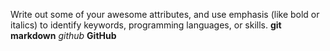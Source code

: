 Write out some of your awesome attributes, and use emphasis (like bold or italics) to identify keywords, programming languages, or skills.
**git**
**markdown**
*github* **GitHub**
